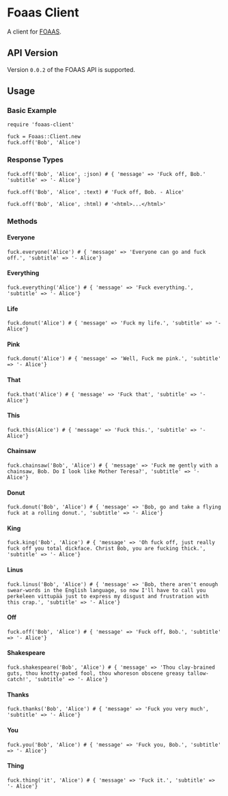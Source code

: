 # Foaas Client

A client for [FOAAS](http://foaas.com).

## API Version

Version `0.0.2` of the FOAAS API is supported.

## Usage

### Basic Example

    require 'foaas-client'

    fuck = Foaas::Client.new
    fuck.off('Bob', 'Alice')

### Response Types

	fuck.off('Bob', 'Alice', :json) # { 'message' => 'Fuck off, Bob.' 'subtitle' => '- Alice'}

	fuck.off('Bob', 'Alice', :text) # 'Fuck off, Bob. - Alice'

	fuck.off('Bob', 'Alice', :html) # '<html>...</html>'

### Methods


#### Everyone

	fuck.everyone('Alice') # { 'message' => 'Everyone can go and fuck off.', 'subtitle' => '- Alice'}

#### Everything

	fuck.everything('Alice') # { 'message' => 'Fuck everything.', 'subtitle' => '- Alice'}

#### Life

	fuck.donut('Alice') # { 'message' => 'Fuck my life.', 'subtitle' => '- Alice'}

#### Pink

	fuck.donut('Alice') # { 'message' => 'Well, Fuck me pink.', 'subtitle' => '- Alice'}


#### That

	fuck.that('Alice') # { 'message' => 'Fuck that', 'subtitle' => '- Alice'}


#### This

	fuck.this(Alice') # { 'message' => 'Fuck this.', 'subtitle' => '- Alice'}

#### Chainsaw

	fuck.chainsaw('Bob', 'Alice') # { 'message' => 'Fuck me gently with a chainsaw, Bob. Do I look like Mother Teresa?', 'subtitle' => '- Alice'}

#### Donut

	fuck.donut('Bob', 'Alice') # { 'message' => 'Bob, go and take a flying fuck at a rolling donut.', 'subtitle' => '- Alice'}

#### King

	fuck.king('Bob', 'Alice') # { 'message' => 'Oh fuck off, just really fuck off you total dickface. Christ Bob, you are fucking thick.', 'subtitle' => '- Alice'}


#### Linus

	fuck.linus('Bob', 'Alice') # { 'message' => 'Bob, there aren't enough swear-words in the English language, so now I'll have to call you perkeleen vittupää just to express my disgust and frustration with this crap.', 'subtitle' => '- Alice'}

#### Off

	fuck.off('Bob', 'Alice') # { 'message' => 'Fuck off, Bob.', 'subtitle' => '- Alice'}


#### Shakespeare

	fuck.shakespeare('Bob', 'Alice') # { 'message' => 'Thou clay-brained guts, thou knotty-pated fool, thou whoreson obscene greasy tallow-catch!', 'subtitle' => '- Alice'}


#### Thanks

	fuck.thanks('Bob', 'Alice') # { 'message' => 'Fuck you very much', 'subtitle' => '- Alice'}

#### You

	fuck.you('Bob', 'Alice') # { 'message' => 'Fuck you, Bob.', 'subtitle' => '- Alice'}

#### Thing

	fuck.thing('it', 'Alice') # { 'message' => 'Fuck it.', 'subtitle' => '- Alice'}
